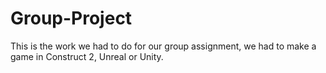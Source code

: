 # Group-Project
This is the work we had to do for our group assignment, we had to make a game in Construct 2, Unreal or Unity.
